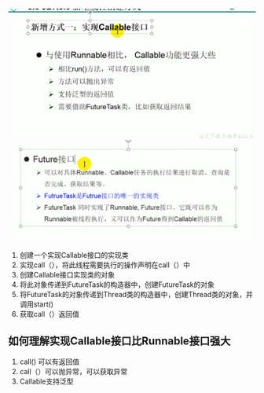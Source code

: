![](2019-11-20-19-50-25.png)
![](2019-11-20-19-56-09.png)

1. 创建一个实现Callable接口的实现类
2. 实现call（），将此线程需要执行的操作声明在call（）中
3. 创建Callable接口实现类的对象
4. 将此对象传递到FutureTask的构造器中，创建FutureTask的对象
5. 将FutureTask的对象传递到Thread类的构造器中，创建Thread类的对象，并调用start()
6. 获取call（）返回值

## 如何理解实现Callable接口比Runnable接口强大

1. call() 可以有返回值
2. call（）可以抛异常，可以获取异常
3. Callable支持泛型